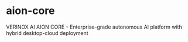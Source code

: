 # aion-core
VERINOX AI AION CORE - Enterprise-grade autonomous AI platform with hybrid desktop-cloud deployment
